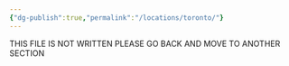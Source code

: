 ```yaml
---
{"dg-publish":true,"permalink":"/locations/toronto/"}
---
```




THIS FILE IS NOT WRITTEN PLEASE GO BACK AND MOVE TO ANOTHER SECTION